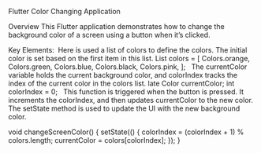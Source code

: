 Flutter Color Changing Application

Overview
This Flutter application demonstrates how to change the background color of a screen using a button when it’s clicked.


Key Elements:  Here is used a list of colors to define the colors. The initial color is set based on the first item in this list.
List<Color> colors = [
  Colors.orange,
  Colors.green,
  Colors.blue,
  Colors.black,
  Colors.pink,
];  
The currentColor variable holds the current background color, and colorIndex tracks the index of the current color in the colors list. late Color currentColor; 
int colorIndex = 0;
  This function is triggered when the button is pressed. It increments the colorIndex, and then updates currentColor to the new color. The setState method is used to update the UI with the new background color.

void changeScreenColor() {
  setState(() {
    colorIndex = (colorIndex + 1) % colors.length;
    currentColor = colors[colorIndex];
  });
}   
   







